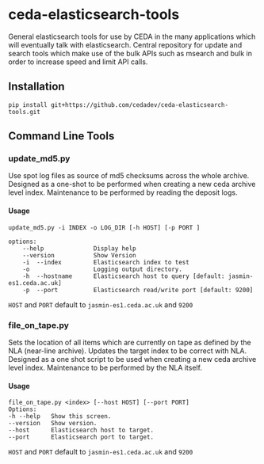 # ceda-elasticsearch-tools

General elasticsearch tools for use by CEDA in the many applications which will eventually talk with elasticsearch.
Central repository for update and search tools which make use of the bulk APIs such as msearch and bulk in order to increase
speed and limit API calls.

## Installation

    pip install git+https://github.com/cedadev/ceda-elasticsearch-tools.git

## Command Line Tools

### update_md5.py
Use spot log files as source of md5 checksums across the whole archive. Designed as a one-shot to be performed when
creating a new ceda archive level index. Maintenance to be performed by reading the deposit logs.

#### Usage
    update_md5.py -i INDEX -o LOG_DIR [-h HOST] [-p PORT ]
    
    options:
        --help              Display help
        --version           Show Version
        -i  --index         Elasticsearch index to test
        -o                  Logging output directory.
        -h  --hostname      Elasticsearch host to query [default: jasmin-es1.ceda.ac.uk]
        -p  --port          Elasticsearch read/write port [default: 9200]
        
`HOST` and `PORT` default to `jasmin-es1.ceda.ac.uk` and `9200`

### file_on_tape.py
Sets the location of all items which are currently on tape as defined by the NLA (near-line archive). Updates the
target index to be correct with NLA.
Designed as a one shot script to be used when creating a new ceda archive level index. Maintenance to be performed by
the NLA itself.

#### Usage

    file_on_tape.py <index> [--host HOST] [--port PORT]
    Options:
    -h --help   Show this screen.
    --version   Show version.
    --host      Elasticsearch host to target.
    --port      Elasticsearch port to target.
    
`HOST` and `PORT` default to `jasmin-es1.ceda.ac.uk` and `9200`
